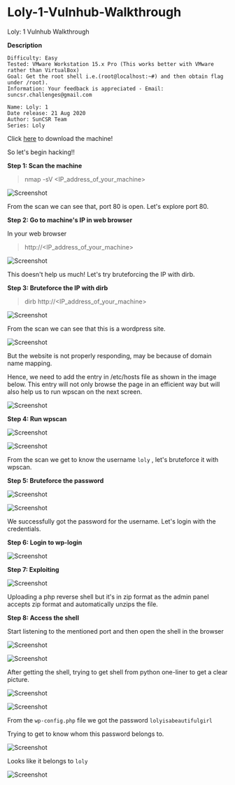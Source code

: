 # Loly-1-Vulnhub-Walkthrough
Loly: 1 Vulnhub Walkthrough

**Description**


    Difficulty: Easy
    Tested: VMware Workstation 15.x Pro (This works better with VMware rather than VirtualBox)
    Goal: Get the root shell i.e.(root@localhost:~#) and then obtain flag under /root).
    Information: Your feedback is appreciated - Email: suncsr.challenges@gmail.com

    Name: Loly: 1
    Date release: 21 Aug 2020
    Author: SunCSR Team
    Series: Loly
Click [here](https://vulnhub.com/entry/loly-1,538/) to download the machine!

So let's begin hacking!!

**Step 1: Scan the machine**

> nmap -sV <IP_address_of_your_machine>

![Screenshot](1.png)

From the scan we can see that, port 80 is open. Let's explore port 80.

**Step 2: Go to machine's IP in web browser**

In your web browser

>http://<IP_address_of_your_machine>  

![Screenshot](2.png)

This doesn't help us much! Let's try bruteforcing the IP with dirb.

**Step 3: Bruteforce the IP with dirb**

> dirb http://<IP_address_of_your_machine> 

![Screenshot](3.png)

From the scan we can see that this is a wordpress site.

![Screenshot](4.png)

But the website is not properly responding, may be because of domain name mapping.

Hence, we need to add the entry in /etc/hosts file as shown in the image below. This entry will not only browse the page in an efficient way but will also help us to run wpscan on the next screen.

![Screenshot](5.png)

**Step 4: Run wpscan**

![Screenshot](6.png)

![Screenshot](7.png)

From the scan we get to know the username `loly` , let's bruteforce it with wpscan.

**Step 5: Bruteforce the password**

![Screenshot](8.png)

![Screenshot](9.png)

We successfully got the password for the username. Let's login with the credentials.

**Step 6: Login to wp-login**

![Screenshot](10.png)

**Step 7: Exploiting**

![Screenshot](11.png)

Uploading a php reverse shell but it's in zip format as the admin panel accepts zip format and automatically unzips the file.

**Step 8: Access the shell**

Start listening to the mentioned port and then open the shell in the browser

![Screenshot](13.png)

![Screenshot](12.png)

After getting the shell, trying to get shell from python one-liner to get a clear picture.

![Screenshot](14.png)

![Screenshot](15.png)

From the `wp-config.php` file we got the password `lolyisabeautifulgirl`

Trying to get to know whom this password belongs to.

![Screenshot](16.png)

Looks like it belongs to `loly` 

![Screenshot](17.png)
